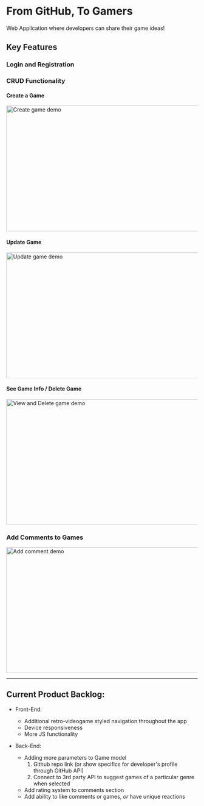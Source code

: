 # From GitHub, To Gamers
Web Application where developers can share their game ideas!

## Key Features

### Login and Registration

### CRUD Functionality 

#### Create a Game

<img alt="Create game demo" src="https://user-images.githubusercontent.com/97992904/192074511-90d567cf-2c0a-45a8-9590-e7979888acf2.gif" style="width: 600px; height: 330px;">

#### Update Game

<img alt="Update game demo" src="https://user-images.githubusercontent.com/97992904/192074864-f466708b-18cc-42f7-86de-690c7f667cb4.gif" style="width: 600px; height: 330px;">

#### See Game Info / Delete Game

<img alt="View and Delete game demo" src="https://user-images.githubusercontent.com/97992904/192074637-4ddefb8f-565d-44e7-9a26-db02b49f0f03.gif" style="width: 600px; height: 330px;">

### Add Comments to Games

<img alt="Add comment demo" src="https://user-images.githubusercontent.com/97992904/192074695-7ecc8a7d-33d1-41ca-8ad2-f3c9d6d8cef2.gif" style="width: 600px; height: 330px;">

---

## Current Product Backlog:

- Front-End:
  - Additional retro-videogame styled navigation throughout the app
  - Device responsiveness
  - More JS functionality

- Back-End:
  - Adding more parameters to Game model
    1. Github repo link (or show specifics for developer's profile through GitHub API)
    2. Connect to 3rd party API to suggest games of a particular genre when selected
  - Add rating system to comments section
  - Add ability to like comments or games, *or* have unique reactions


